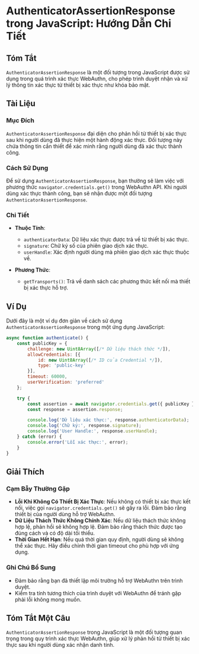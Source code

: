 <!--
Meta Description: # AuthenticatorAssertionResponse trong JavaScript: Hướng Dẫn Chi Tiết ## Tóm Tắt `AuthenticatorAssertionResponse` là một đối tượng trong JavaScript đư...
Meta Keywords: xác, thực, thiết, authenticatorassertionresponse, trong
-->

# AuthenticatorAssertionResponse trong JavaScript: Hướng Dẫn Chi Tiết

## Tóm Tắt
`AuthenticatorAssertionResponse` là một đối tượng trong JavaScript được sử dụng trong quá trình xác thực WebAuthn, cho phép trình duyệt nhận và xử lý thông tin xác thực từ thiết bị xác thực như khóa bảo mật.

## Tài Liệu
### Mục Đích
`AuthenticatorAssertionResponse` đại diện cho phản hồi từ thiết bị xác thực sau khi người dùng đã thực hiện một hành động xác thực. Đối tượng này chứa thông tin cần thiết để xác minh rằng người dùng đã xác thực thành công.

### Cách Sử Dụng
Để sử dụng `AuthenticatorAssertionResponse`, bạn thường sẽ làm việc với phương thức `navigator.credentials.get()` trong WebAuthn API. Khi người dùng xác thực thành công, bạn sẽ nhận được một đối tượng `AuthenticatorAssertionResponse`.

### Chi Tiết
- **Thuộc Tính**:
  - `authenticatorData`: Dữ liệu xác thực được trả về từ thiết bị xác thực.
  - `signature`: Chữ ký số của phiên giao dịch xác thực.
  - `userHandle`: Xác định người dùng mà phiên giao dịch xác thực thuộc về.

- **Phương Thức**: 
  - `getTransports()`: Trả về danh sách các phương thức kết nối mà thiết bị xác thực hỗ trợ.

## Ví Dụ
Dưới đây là một ví dụ đơn giản về cách sử dụng `AuthenticatorAssertionResponse` trong một ứng dụng JavaScript:

```javascript
async function authenticate() {
    const publicKey = {
        challenge: new Uint8Array([/* Dữ liệu thách thức */]),
        allowCredentials: [{
            id: new Uint8Array([/* ID của Credential */]),
            type: 'public-key'
        }],
        timeout: 60000,
        userVerification: 'preferred'
    };

    try {
        const assertion = await navigator.credentials.get({ publicKey });
        const response = assertion.response;

        console.log('Dữ liệu xác thực:', response.authenticatorData);
        console.log('Chữ ký:', response.signature);
        console.log('User Handle:', response.userHandle);
    } catch (error) {
        console.error('Lỗi xác thực:', error);
    }
}
```

## Giải Thích
### Cạm Bẫy Thường Gặp
- **Lỗi Khi Không Có Thiết Bị Xác Thực**: Nếu không có thiết bị xác thực kết nối, việc gọi `navigator.credentials.get()` sẽ gây ra lỗi. Đảm bảo rằng thiết bị của người dùng hỗ trợ WebAuthn.
- **Dữ Liệu Thách Thức Không Chính Xác**: Nếu dữ liệu thách thức không hợp lệ, phản hồi sẽ không hợp lệ. Đảm bảo rằng thách thức được tạo đúng cách và có độ dài tối thiểu.
- **Thời Gian Hết Hạn**: Nếu quá thời gian quy định, người dùng sẽ không thể xác thực. Hãy điều chỉnh thời gian timeout cho phù hợp với ứng dụng.

### Ghi Chú Bổ Sung
- Đảm bảo rằng bạn đã thiết lập môi trường hỗ trợ WebAuthn trên trình duyệt.
- Kiểm tra tính tương thích của trình duyệt với WebAuthn để tránh gặp phải lỗi không mong muốn.

## Tóm Tắt Một Câu
`AuthenticatorAssertionResponse` trong JavaScript là một đối tượng quan trọng trong quy trình xác thực WebAuthn, giúp xử lý phản hồi từ thiết bị xác thực sau khi người dùng xác nhận danh tính.